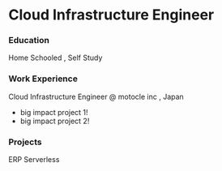 # Cloud Infrastructure Engineer

### Education
Home Schooled ,
Self Study

### Work Experience
Cloud Infrastructure Engineer @ motocle inc , Japan
- big impact project 1!
- big impact project 2!



### Projects
ERP Serverless
